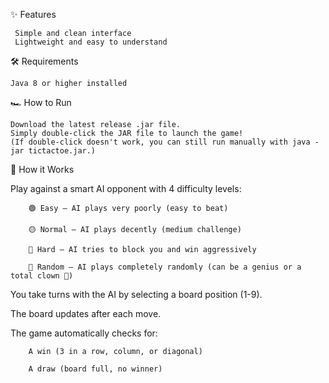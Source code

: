 ✨ Features

     Simple and clean interface
     Lightweight and easy to understand

🛠 Requirements

    Java 8 or higher installed

🏎️ How to Run

    Download the latest release .jar file.
    Simply double-click the JAR file to launch the game!
    (If double-click doesn't work, you can still run manually with java -jar tictactoe.jar.)

    
🧠 How it Works

  Play against a smart AI opponent with 4 difficulty levels:

        🟢 Easy – AI plays very poorly (easy to beat)

        🟡 Normal – AI plays decently (medium challenge)

        🔴 Hard – AI tries to block you and win aggressively

        🎲 Random – AI plays completely randomly (can be a genius or a total clown 🤡)

   You take turns with the AI by selecting a board position (1-9).

  The board updates after each move.

   The game automatically checks for:

        A win (3 in a row, column, or diagonal)

        A draw (board full, no winner)
